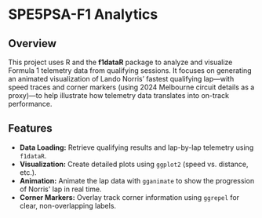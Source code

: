 # SPE5PSA-F1 Analytics

## Overview

This project uses R and the **f1dataR** package to analyze and visualize Formula 1 telemetry data from qualifying sessions. It focuses on generating an animated visualization of Lando Norris’ fastest qualifying lap—with speed traces and corner markers (using 2024 Melbourne circuit details as a proxy)—to help illustrate how telemetry data translates into on-track performance.

## Features

- **Data Loading:** Retrieve qualifying results and lap-by-lap telemetry using `f1dataR`.
- **Visualization:** Create detailed plots using `ggplot2` (speed vs. distance, etc.).
- **Animation:** Animate the lap data with `gganimate` to show the progression of Norris' lap in real time.
- **Corner Markers:** Overlay track corner information using `ggrepel` for clear, non-overlapping labels.



